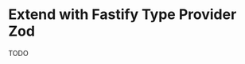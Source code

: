 # Extend with Fastify Type Provider Zod

<!--
https://github.com/turkerdev/fastify-type-provider-zod

https://github.com/AnthonyLzq/Simba.js/blob/master/example/fastify/src/network/routes/user.ts
-->

TODO
